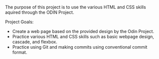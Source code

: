 The purpose of this project is to use the various HTML and CSS skills aquired through the ODIN Project.

Project Goals:
- Create a web page based on the provided design by the Odin Project.
- Practice various HTML and CSS skills such as basic webpage design, cascade, and flexbox.
- Practice using Git and making commits using conventional commit format.